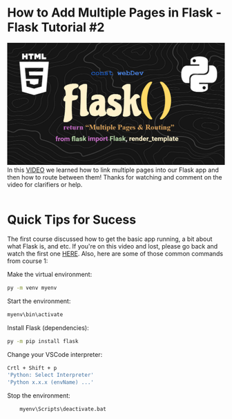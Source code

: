 # How to Add Multiple Pages in Flask - Flask Tutorial #2
![Alt text](../thumbnails/course-2.png)  
In this [VIDEO]() we learned how to link multiple pages into our Flask app and then
how to route between them! Thanks for watching and comment on the video for clarifiers or help.
<br><br>

# Quick Tips for Sucess
The first course discussed how to get the basic app running, a bit about what Flask is, and etc.
If you're on this video and lost, please go back and watch the first one [HERE](https://www.youtube.com/watch?v=jHmWbU6RRbA). 
Also, here are some of those common commands from course 1:

Make the virtual environment:
```sh
py -m venv myenv
```

Start the environment:
```sh
myenv\bin\activate
```

Install Flask (dependencies):
```sh
py -m pip install flask
```

Change your VSCode interpreter:
```sh
Crtl + Shift + p
'Python: Select Interpreter'
'Python x.x.x (envName) ...'
```

Stop the environment:
```sh
    myenv\Scripts\deactivate.bat
```